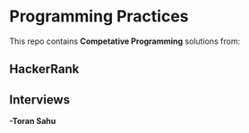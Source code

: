 # Programming Practices
This repo contains **Competative Programming** solutions from:
## HackerRank
## Interviews

**-Toran Sahu**
